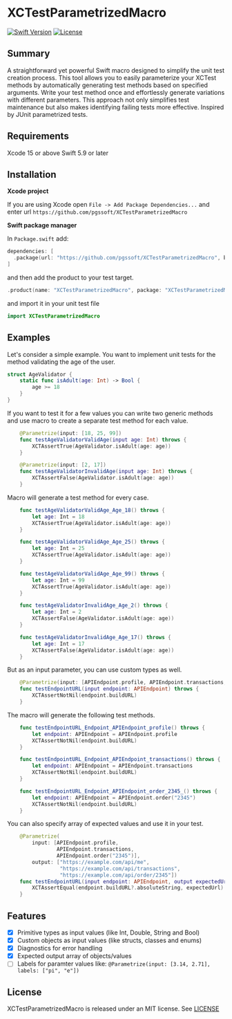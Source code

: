 # XCTestParametrizedMacro
<a href="https://swift.org"><img src="https://img.shields.io/badge/Swift-5.9-orange.svg" alt="Swift Version"></a>
<a href="https://github.com/PGSSoft/XCTestParametrizedMacro/blob/main/LICENSE"><img src="https://img.shields.io/github/license/pgssoft/xctestparametrizedmacro.svg" alt="License"></a>
## Summary

A straightforward yet powerful Swift macro designed to simplify the unit test creation process. This tool allows you to easily parameterize your XCTest methods by automatically generating test methods based on specified arguments. Write your test method once and effortlessly generate variations with different parameters. This approach not only simplifies test maintenance but also makes identifying failing tests more effective. Inspired by JUnit parametrized tests.

## Requirements

Xcode 15 or above
Swift 5.9 or later

## Installation

**Xcode project**

If you are using Xcode open `File -> Add Package Dependencies...` and enter url `https://github.com/pgssoft/XCTestParametrizedMacro`

**Swift package manager**

In `Package.swift` add:

``` swift
dependencies: [
  .package(url: "https://github.com/pgssoft/XCTestParametrizedMacro", branch: "main")
]
```

and then add the product to your test target.

```swift
.product(name: "XCTestParametrizedMacro", package: "XCTestParametrizedMacro"),
```

and import it in your unit test file

```swift
import XCTestParametrizedMacro
```

## Examples

Let's consider a simple example. You want to implement unit tests for the method validating the age of the user.
```swift
struct AgeValidator {
    static func isAdult(age: Int) -> Bool {
        age >= 18
    }
}
```

If you want to test it for a few values you can write two generic methods and use macro to create a separate test method for each value.
```swift
    @Parametrize(input: [18, 25, 99])
    func testAgeValidatorValidAge(input age: Int) throws {
        XCTAssertTrue(AgeValidator.isAdult(age: age))
    }

    @Parametrize(input: [2, 17])
    func testAgeValidatorInvalidAge(input age: Int) throws {
        XCTAssertFalse(AgeValidator.isAdult(age: age))
    }
```

Macro will generate a test method for every case.

```swift
    func testAgeValidatorValidAge_Age_18() throws {
        let age: Int = 18
        XCTAssertTrue(AgeValidator.isAdult(age: age))
    }

    func testAgeValidatorValidAge_Age_25() throws {
        let age: Int = 25
        XCTAssertTrue(AgeValidator.isAdult(age: age))
    }

    func testAgeValidatorValidAge_Age_99() throws {
        let age: Int = 99
        XCTAssertTrue(AgeValidator.isAdult(age: age))
    }

    func testAgeValidatorInvalidAge_Age_2() throws {
        let age: Int = 2
        XCTAssertFalse(AgeValidator.isAdult(age: age))
    }

    func testAgeValidatorInvalidAge_Age_17() throws {
        let age: Int = 17
        XCTAssertFalse(AgeValidator.isAdult(age: age))
    }
```

But as an input parameter, you can use custom types as well.

```swift
    @Parametrize(input: [APIEndpoint.profile, APIEndpoint.transactions, APIEndpoint.order("2345")])
    func testEndpointURL(input endpoint: APIEndpoint) throws {
        XCTAssertNotNil(endpoint.buildURL)
    }
```

The macro will generate the following test methods.

```swift
    func testEndpointURL_Endpoint_APIEndpoint_profile() throws {
        let endpoint: APIEndpoint = APIEndpoint.profile
        XCTAssertNotNil(endpoint.buildURL)
    }

    func testEndpointURL_Endpoint_APIEndpoint_transactions() throws {
        let endpoint: APIEndpoint = APIEndpoint.transactions
        XCTAssertNotNil(endpoint.buildURL)
    }

    func testEndpointURL_Endpoint_APIEndpoint_order_2345_() throws {
        let endpoint: APIEndpoint = APIEndpoint.order("2345")
        XCTAssertNotNil(endpoint.buildURL)
    }
```

You can also specify array of expected values and use it in your test.

```swift
    @Parametrize(
        input: [APIEndpoint.profile,
                APIEndpoint.transactions,
                APIEndpoint.order("2345")],
        output: ["https://example.com/api/me",
                 "https://example.com/api/transactions",
                 "https://example.com/api/order/2345"])
    func testEndpointURL(input endpoint: APIEndpoint, output expectedUrl: String) throws {
        XCTAssertEqual(endpoint.buildURL?.absoluteString, expectedUrl)
    }
```

## Features

- [x] Primitive types as input values (like Int, Double, String and Bool)
- [x] Custom objects as input values (like structs, classes and enums)
- [x] Diagnostics for error handling
- [x] Expected output array of objects/values
- [ ] Labels for paramter values like: `@Parametrize(input: [3.14, 2.71], labels: ["pi", "e"])`

## License
XCTestParametrizedMacro is released under an MIT license. See [LICENSE](LICENSE)
